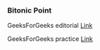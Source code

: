 ### Bitonic Point

GeeksForGeeks editorial [Link](https://practice.geeksforgeeks.org/problems/maximum-value-in-a-bitonic-array3001/1/)

GeeksForGeeks practice [Link](https://www.geeksforgeeks.org/find-the-maximum-element-in-an-array-which-is-first-increasing-and-then-decreasing/)